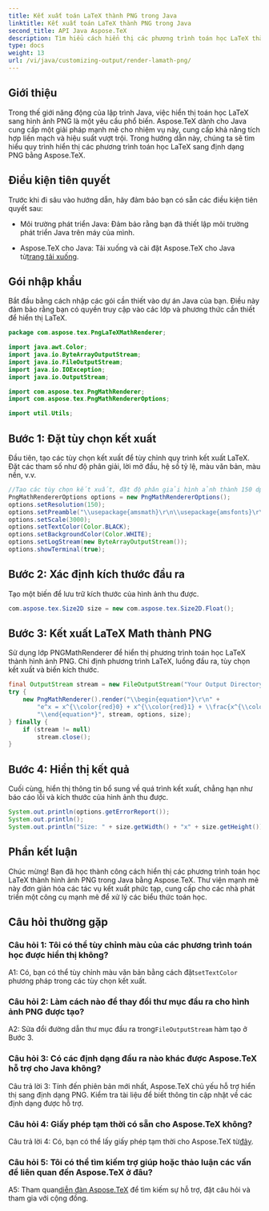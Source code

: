 ```yaml
---
title: Kết xuất toán LaTeX thành PNG trong Java
linktitle: Kết xuất toán LaTeX thành PNG trong Java
second_title: API Java Aspose.TeX
description: Tìm hiểu cách hiển thị các phương trình toán học LaTeX thành hình ảnh PNG trong Java bằng Aspose.TeX. Hướng dẫn từng bước để tích hợp liền mạch và đạt hiệu suất vượt trội.
type: docs
weight: 13
url: /vi/java/customizing-output/render-lamath-png/
---
```

## Giới thiệu

Trong thế giới năng động của lập trình Java, việc hiển thị toán học LaTeX sang hình ảnh PNG là một yêu cầu phổ biến. Aspose.TeX dành cho Java cung cấp một giải pháp mạnh mẽ cho nhiệm vụ này, cung cấp khả năng tích hợp liền mạch và hiệu suất vượt trội. Trong hướng dẫn này, chúng ta sẽ tìm hiểu quy trình hiển thị các phương trình toán học LaTeX sang định dạng PNG bằng Aspose.TeX.

## Điều kiện tiên quyết

Trước khi đi sâu vào hướng dẫn, hãy đảm bảo bạn có sẵn các điều kiện tiên quyết sau:

- Môi trường phát triển Java: Đảm bảo rằng bạn đã thiết lập môi trường phát triển Java trên máy của mình.

-  Aspose.TeX cho Java: Tải xuống và cài đặt Aspose.TeX cho Java từ[trang tải xuống](https://releases.aspose.com/tex/java/).

## Gói nhập khẩu

Bắt đầu bằng cách nhập các gói cần thiết vào dự án Java của bạn. Điều này đảm bảo rằng bạn có quyền truy cập vào các lớp và phương thức cần thiết để hiển thị LaTeX.

```java
package com.aspose.tex.PngLaTeXMathRenderer;

import java.awt.Color;
import java.io.ByteArrayOutputStream;
import java.io.FileOutputStream;
import java.io.IOException;
import java.io.OutputStream;

import com.aspose.tex.PngMathRenderer;
import com.aspose.tex.PngMathRendererOptions;

import util.Utils;
```

## Bước 1: Đặt tùy chọn kết xuất

Đầu tiên, tạo các tùy chọn kết xuất để tùy chỉnh quy trình kết xuất LaTeX. Đặt các tham số như độ phân giải, lời mở đầu, hệ số tỷ lệ, màu văn bản, màu nền, v.v.

```java
//Tạo các tùy chọn kết xuất, đặt độ phân giải hình ảnh thành 150 dpi.
PngMathRendererOptions options = new PngMathRendererOptions();
options.setResolution(150);
options.setPreamble("\\usepackage{amsmath}\r\n\\usepackage{amsfonts}\r\n\\usepackage{amssymb}\r\n\\usepackage{color}");
options.setScale(3000);
options.setTextColor(Color.BLACK);
options.setBackgroundColor(Color.WHITE);
options.setLogStream(new ByteArrayOutputStream());
options.showTerminal(true);
```

## Bước 2: Xác định kích thước đầu ra

Tạo một biến để lưu trữ kích thước của hình ảnh thu được.

```java
com.aspose.tex.Size2D size = new com.aspose.tex.Size2D.Float();
```

## Bước 3: Kết xuất LaTeX Math thành PNG

Sử dụng lớp PNGMathRenderer để hiển thị phương trình toán học LaTeX thành hình ảnh PNG. Chỉ định phương trình LaTeX, luồng đầu ra, tùy chọn kết xuất và biến kích thước.

```java
final OutputStream stream = new FileOutputStream("Your Output Directory" + "math-formula.png");
try {
    new PngMathRenderer().render("\\begin{equation*}\r\n" +
        "e^x = x^{\\color{red}0} + x^{\\color{red}1} + \\frac{x^{\\color{red}2}}{2} + \\frac{x^{\\color{red}3}}{6} + \\cdots = \\sum_{n\\geq 0} \\frac{x^{\\color{red}n}}{n!}\r\n" +
        "\\end{equation*}", stream, options, size);
} finally {
    if (stream != null)
        stream.close();
}
```

## Bước 4: Hiển thị kết quả

Cuối cùng, hiển thị thông tin bổ sung về quá trình kết xuất, chẳng hạn như báo cáo lỗi và kích thước của hình ảnh thu được.

```java
System.out.println(options.getErrorReport());
System.out.println();
System.out.println("Size: " + size.getWidth() + "x" + size.getHeight());
```

## Phần kết luận

Chúc mừng! Bạn đã học thành công cách hiển thị các phương trình toán học LaTeX thành hình ảnh PNG trong Java bằng Aspose.TeX. Thư viện mạnh mẽ này đơn giản hóa các tác vụ kết xuất phức tạp, cung cấp cho các nhà phát triển một công cụ mạnh mẽ để xử lý các biểu thức toán học.

## Câu hỏi thường gặp

### Câu hỏi 1: Tôi có thể tùy chỉnh màu của các phương trình toán học được hiển thị không?

 A1: Có, bạn có thể tùy chỉnh màu văn bản bằng cách đặt`setTextColor` phương pháp trong các tùy chọn kết xuất.

### Câu hỏi 2: Làm cách nào để thay đổi thư mục đầu ra cho hình ảnh PNG được tạo?

 A2: Sửa đổi đường dẫn thư mục đầu ra trong`FileOutputStream` hàm tạo ở Bước 3.

### Câu hỏi 3: Có các định dạng đầu ra nào khác được Aspose.TeX hỗ trợ cho Java không?

Câu trả lời 3: Tính đến phiên bản mới nhất, Aspose.TeX chủ yếu hỗ trợ hiển thị sang định dạng PNG. Kiểm tra tài liệu để biết thông tin cập nhật về các định dạng được hỗ trợ.

### Câu hỏi 4: Giấy phép tạm thời có sẵn cho Aspose.TeX không?

 Câu trả lời 4: Có, bạn có thể lấy giấy phép tạm thời cho Aspose.TeX từ[đây](https://purchase.aspose.com/temporary-license/).

### Câu hỏi 5: Tôi có thể tìm kiếm trợ giúp hoặc thảo luận các vấn đề liên quan đến Aspose.TeX ở đâu?

 A5: Tham quan[diễn đàn Aspose.TeX](https://forum.aspose.com/c/tex/47) để tìm kiếm sự hỗ trợ, đặt câu hỏi và tham gia với cộng đồng.